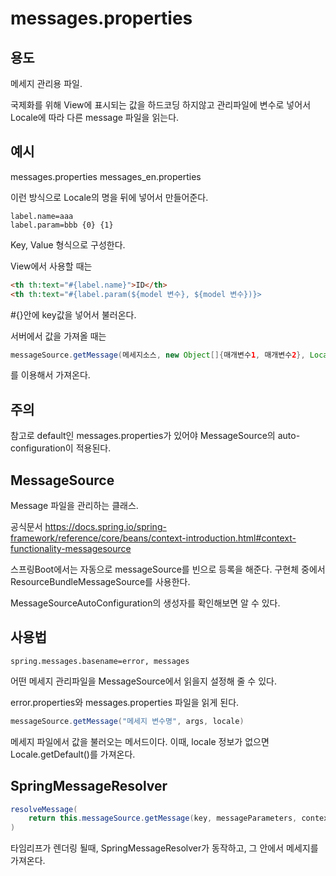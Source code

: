 # messages.properties

## 용도
메세지 관리용 파일.

국제화를 위해 View에 표시되는 값을 하드코딩 하지않고 관리파일에 변수로 넣어서 Locale에 따라 다른 message 파일을 읽는다.

## 예시
messages.properties
messages_en.properties

이런 방식으로 Locale의 명을 뒤에 넣어서 만들어준다. 

~~~properties
label.name=aaa
label.param=bbb {0} {1}
~~~
Key, Value 형식으로 구성한다.

View에서 사용할 때는
~~~html
<th th:text="#{label.name}">ID</th>
<th th:text="#{label.param(${model 변수}, ${model 변수})}>
~~~
 #{}안에 key값을 넣어서 불러온다.

서버에서 값을 가져올 때는 
~~~java
messageSource.getMessage(메세지소스, new Object[]{매개변수1, 매개변수2}, Locale.언어상수)
~~~
를 이용해서 가져온다. 

## 주의
참고로 default인 messages.properties가 있어야 MessageSource의 auto-configuration이 적용된다.

## MessageSource
Message 파일을 관리하는 클래스.

공식문서
https://docs.spring.io/spring-framework/reference/core/beans/context-introduction.html#context-functionality-messagesource

스프링Boot에서는 자동으로 messageSource를 빈으로 등록을 해준다. 구현체 중에서 ResourceBundleMessageSource를 사용한다. 

MessageSourceAutoConfiguration의 생성자를 확인해보면 알 수 있다.

## 사용법

~~~properties
spring.messages.basename=error, messages
~~~

어떤 메세지 관리파일을 MessageSource에서 읽을지 설정해 줄 수 있다.

error.properties와 messages.properties 파일을 읽게 된다.

~~~java
messageSource.getMessage("메세지 변수명", args, locale)
~~~
메세지 파일에서 값을 불러오는 메서드이다. 
이때, locale 정보가 없으면 Locale.getDefault()를 가져온다. 

## SpringMessageResolver

~~~java
resolveMessage(
    return this.messageSource.getMessage(key, messageParameters, context.getLocale());
)
~~~

타임리프가 렌더링 될때, SpringMessageResolver가 동작하고, 그 안에서 메세지를 가져온다.
